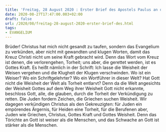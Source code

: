 ```yaml
---
title: 'Freitag, 28 August 2020 : Erster Brief des Apostels Paulus an die Korinther 1,17-25.'
date: 2020-08-27T17:47:00.003+02:00
draft: false
url: /2020/08/freitag-28-august-2020-erster-brief-des.html
tags: 
- EVANGELIUM
---
```


Brüder! Christus hat mich nicht gesandt zu taufen, sondern das Evangelium zu verkünden, aber nicht mit gewandten und klugen Worten, damit das Kreuz Christi nicht um seine Kraft gebracht wird. Denn das Wort vom Kreuz ist denen, die verlorengehen, Torheit; uns aber, die gerettet werden, ist es Gottes Kraft. Es heißt nämlich in der Schrift: Ich lasse die Weisheit der Weisen vergehen und die Klugheit der Klugen verschwinden. Wo ist ein Weiser? Wo ein Schriftgelehrter? Wo ein Wortführer in dieser Welt? Hat Gott nicht die Weisheit der Welt als Torheit entlarvt? Denn da die Welt angesichts der Weisheit Gottes auf dem Weg ihrer Weisheit Gott nicht erkannte, beschloss Gott, alle, die glauben, durch die Torheit der Verkündigung zu retten. Die Juden fordern Zeichen, die Griechen suchen Weisheit. Wir dagegen verkündigen Christus als den Gekreuzigten: für Juden ein empörendes Ärgernis, für Heiden eine Torheit, für die Berufenen aber, Juden wie Griechen, Christus, Gottes Kraft und Gottes Weisheit. Denn das Törichte an Gott ist weiser als die Menschen, und das Schwache an Gott ist stärker als die Menschen.